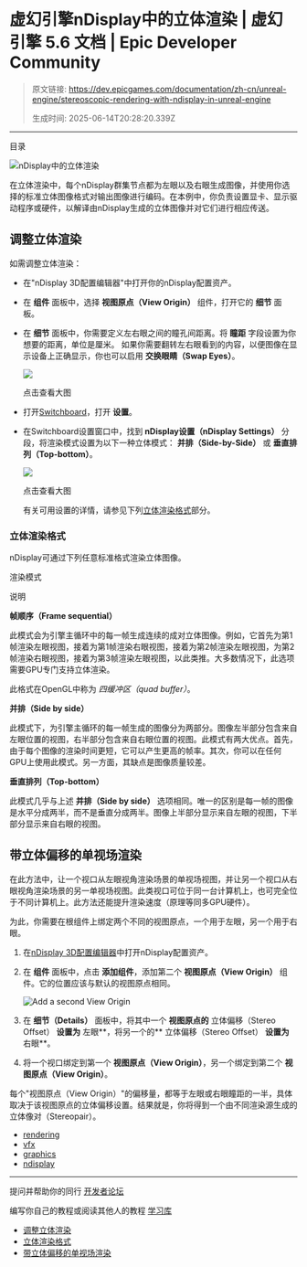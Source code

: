 # 虚幻引擎nDisplay中的立体渲染 | 虚幻引擎 5.6 文档 | Epic Developer Community

> 原文链接: https://dev.epicgames.com/documentation/zh-cn/unreal-engine/stereoscopic-rendering-with-ndisplay-in-unreal-engine
> 
> 生成时间: 2025-06-14T20:28:20.339Z

---

目录

![nDisplay中的立体渲染](https://dev.epicgames.com/community/api/documentation/image/ab5c541f-13b9-4308-8d61-374686e0fba2?resizing_type=fill&width=1920&height=335)

在立体渲染中，每个nDisplay群集节点都为左眼以及右眼生成图像，并使用你选择的标准立体图像格式对输出图像进行编码。在本例中，你负责设置显卡、显示驱动程序或硬件，以解译由nDisplay生成的立体图像并对它们进行相应传送。

## 调整立体渲染

如需调整立体渲染：

-   在"nDisplay 3D配置编辑器"中打开你的nDisplay配置资产。
-   在 **组件** 面板中，选择 **视图原点（View Origin）** 组件，打开它的 **细节** 面板。
-   在 **细节** 面板中，你需要定义左右眼之间的瞳孔间距离。将 **瞳距** 字段设置为你想要的距离，单位是厘米。 如果你需要翻转左右眼看到的内容，以便图像在显示设备上正确显示，你也可以启用 **交换眼睛（Swap Eyes）**。
    
    [![](https://d1iv7db44yhgxn.cloudfront.net/documentation/images/dee64071-4a03-4550-99a2-24748c594fd1/01-default-view-point-details.png)](https://d1iv7db44yhgxn.cloudfront.net/documentation/images/dee64071-4a03-4550-99a2-24748c594fd1/01-default-view-point-details.png)
    
    点击查看大图
    
-   打开[Switchboard](/documentation/zh-cn/unreal-engine/switchboard-in-unreal-engine)，打开 **设置**。
-   在Switchboard设置窗口中，找到 **nDisplay设置（nDisplay Settings）** 分段，将渲染模式设置为以下一种立体模式： **并排（Side-by-Side）** 或 **垂直排列（Top-bottom）**。
    
    [![](https://d1iv7db44yhgxn.cloudfront.net/documentation/images/a816b102-951e-4f7b-91ad-5415ecdebbe3/02-switchboard-settings.png)](https://d1iv7db44yhgxn.cloudfront.net/documentation/images/a816b102-951e-4f7b-91ad-5415ecdebbe3/02-switchboard-settings.png)
    
    点击查看大图
    
    有关可用设置的详情，请参见下列[立体渲染格式](/documentation/zh-cn/unreal-engine/stereoscopic-rendering-with-ndisplay-in-unreal-engine#stereoscopicrenderingformats)部分。
    

### 立体渲染格式

nDisplay可通过下列任意标准格式渲染立体图像。

渲染模式

说明

**帧顺序（Frame sequential）**

此模式会为引擎主循环中的每一帧生成连续的成对立体图像。例如，它首先为第1帧渲染左眼视图，接着为第1帧渲染右眼视图，接着为第2帧渲染左眼视图，为第2帧渲染右眼视图，接着为第3帧渲染左眼视图，以此类推。大多数情况下，此选项需要GPU专门支持立体渲染。

此格式在OpenGL中称为 *四缓冲区（quad buffer）*。

**并排（Side by side）**

此模式下，为引擎主循环的每一帧生成的图像分为两部分。图像左半部分包含来自左眼位置的视图，右半部分包含来自右眼位置的视图。此模式有两大优点。首先，由于每个图像的渲染时间更短，它可以产生更高的帧率。其次，你可以在任何GPU上使用此模式。另一方面，其缺点是图像质量较差。

**垂直排列（Top-bottom）**

此模式几乎与上述 **并排（Side by side）** 选项相同。唯一的区别是每一帧的图像是水平分成两半，而不是垂直分成两半。图像上半部分显示来自左眼的视图，下半部分显示来自右眼的视图。

## 带立体偏移的单视场渲染

在此方法中，让一个视口从左眼视角渲染场景的单视场视图，并让另一个视口从右眼视角渲染场景的另一单视场视图。此类视口可位于同一台计算机上，也可完全位于不同计算机上。此方法还能提升渲染速度（原理等同多GPU硬件）。

为此，你需要在根组件上绑定两个不同的视图原点，一个用于左眼，另一个用于右眼。

1.  在[nDisplay 3D配置编辑器](/documentation/zh-cn/unreal-engine/ndisplay-3d-config-editor-in-unreal-engine)中打开nDisplay配置资产。
2.  在 **组件** 面板中，点击 **添加组件**，添加第二个 **视图原点（View Origin）** 组件。它的位置应该与默认的视图原点相同。
    
    ![Add a second View Origin](https://d1iv7db44yhgxn.cloudfront.net/documentation/images/a16446b5-ce8e-4108-91ca-37a01f2213ce/03-ndisplay-view-origin.png)
3.  在 **细节（Details）** 面板中，将其中一个 **视图原点的** 立体偏移（Stereo Offset） **设置为** 左眼**，将另一个的** 立体偏移（Stereo Offset） **设置为** 右眼\*\*。
4.  将一个视口绑定到第一个 **视图原点（View Origin）**，另一个绑定到第二个 **视图原点（View Origin）**。

每个"视图原点（View Origin）"的偏移量，都等于左眼或右眼瞳距的一半，具体取决于该视图原点的立体偏移设置。结果就是，你将得到一个由不同渲染源生成的 立体像对（Stereopair）。

-   [rendering](https://dev.epicgames.com/community/search?query=rendering)
-   [vfx](https://dev.epicgames.com/community/search?query=vfx)
-   [graphics](https://dev.epicgames.com/community/search?query=graphics)
-   [ndisplay](https://dev.epicgames.com/community/search?query=ndisplay)

* * *

提问并帮助你的同行 [开发者论坛](https://forums.unrealengine.com/categories?tag=unreal-engine)

编写你自己的教程或阅读其他人的教程 [学习库](https://dev.epicgames.com/community/unreal-engine/learning)

-   [调整立体渲染](/documentation/zh-cn/unreal-engine/stereoscopic-rendering-with-ndisplay-in-unreal-engine#%E8%B0%83%E6%95%B4%E7%AB%8B%E4%BD%93%E6%B8%B2%E6%9F%93)
-   [立体渲染格式](/documentation/zh-cn/unreal-engine/stereoscopic-rendering-with-ndisplay-in-unreal-engine#%E7%AB%8B%E4%BD%93%E6%B8%B2%E6%9F%93%E6%A0%BC%E5%BC%8F)
-   [带立体偏移的单视场渲染](/documentation/zh-cn/unreal-engine/stereoscopic-rendering-with-ndisplay-in-unreal-engine#%E5%B8%A6%E7%AB%8B%E4%BD%93%E5%81%8F%E7%A7%BB%E7%9A%84%E5%8D%95%E8%A7%86%E5%9C%BA%E6%B8%B2%E6%9F%93)